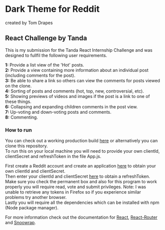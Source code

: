 # Dark Theme for Reddit
created by Tom Drapes
## React Challenge by Tanda
This is my submission for the Tanda React Internship Challenge and was designed to fullfil the following user requirements.

**1:** Provide a list view of the 'Hot' posts.  
**2:** Provide a view containing more information about an individual post (including comments for the post).  
**3:** Be able to share a link so others can view the comments for posts viewed on the clone.  
**4:** Sorting of posts and comments (hot, top, new, controversial, etc).  
**5:** Showing previews of videos and images if the post is a link to one of these things.  
**6:** Collapsing and expanding children comments in the post view.  
**7:** Up-voting and down-voting posts and comments.  
**8:** Commenting.  

### How to run
You can check out a working production build [here](www.tom-drapes.com/dark-theme-for-reddit) or alternatively you can clone this repository.  
To run this on your local machine you will need to provide your own clientId, clientSecret and refreshToken in the file App.js.    


First create a Reddit account and create an application [here](https://www.reddit.com/prefs/apps) to obtain your own clientId and clientSecret.    
Then enter your clientId and clientSecret [here](https://not-an-aardvark.github.io/reddit-oauth-helper/) to obtain a refreshToken. Make sure you check the permanent box and also for this program to work properly you will require read, vote and submit privileges. Note: I was unable to retrieve any tokens in Firefox so if you experience similar problems try another browser.    
Lastly you will require all the dependencies which can be installed with npm (Node package manager).  


For more information check out the documentation for [React](https://reactjs.org/docs/hello-world.html), [React-Router](https://reacttraining.com/react-router/web/guides/quick-start) and [Snoowrap](https://not-an-aardvark.github.io/snoowrap/).
